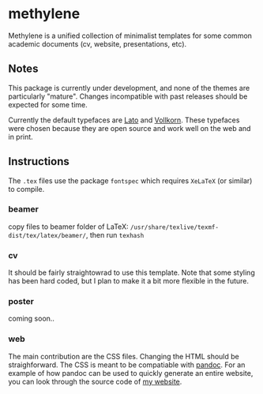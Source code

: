 # methylene

Methylene is a unified collection of minimalist templates for some common academic documents (cv, website, presentations, etc).


## Notes
This package is currently under development, and none of the themes are particularly "mature".
Changes incompatible with past releases should be expected for some time.

Currently the default typefaces are [Lato](http://www.latofonts.com/) and [Vollkorn](http://vollkorn-typeface.com/).
These typefaces were chosen because they are open source and work well on the web and in print.

## Instructions
The `.tex` files use the package `fontspec` which requires `XeLaTeX` (or similar) to compile.

### beamer
copy files to beamer folder of LaTeX: `/usr/share/texlive/texmf-dist/tex/latex/beamer/`, then run `texhash`

### cv
It should be fairly straightowrad to use this template.
Note that some styling has been hard coded, but I plan to make it a bit more flexible in the future.

### poster
coming soon..

### web
The main contribution are the CSS files.
Changing the HTML should be straighforward. 
The CSS is meant to be compatiable with [pandoc](https://pandoc.org/).
For an example of how pandoc can be used to quickly generate an entire website, you can look through the source code of [my website](https://github.com/tchen01/tchen01.github.io).
